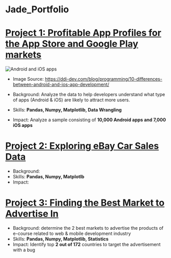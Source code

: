 # Jade_Portfolio

# [Project 1: Profitable App Profiles for the App Store and Google Play markets](https://github.com/jtran2509/curly-octo-carnival/blob/master/Profitable%20App%20Profiles%20for%20App%20Store%20and%20Google%20Play%20Markets.ipynb)
![Android and iOS apps](https://ddi-dev.com/uploads/media/news/0001/02/8f3d1e171ee5706e61b0fc701b4e8376eca9322d.jpeg)
- Image Source: https://ddi-dev.com/blog/programming/10-differences-between-android-and-ios-app-development/

- Background: Analyze the data to help developers understand what type of apps (Android & iOS) are likely to attract more users.
- Skills: **Pandas, Numpy, Matplotlib, Data Wrangling**
- Impact: Analyze a sample consisting of **10,000 Android apps and 7,000 iOS apps**


# [Project 2: Exploring eBay Car Sales Data](https://github.com/jtran2509/curly-octo-carnival/blob/master/Exploring%20eBay%20Car%20Sales%20Data.ipynb)
- Background:
- Skills: **Pandas, Numpy, Matplotlb**
- Impact: 


# [Project 3: Finding the Best Market to Advertise In]()
- Background: determine the 2 best markets to advertise the products of e-course related to web & mobile development industry
- Skills: **Pandas, Numpy, Matplotlib, Statistics**
- Impact: Identify top **2 out of 172** countries to target the advertisement with a bug
